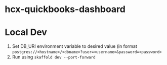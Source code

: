 # hcx-quickbooks-dashboard

Local Dev
=========

1. Set DB_URI environment variable to desired value (in format `postgres://<hostname>/<dbname>?user=<username>&password=<password>`
2. Run using `skaffold dev --port-forward`
